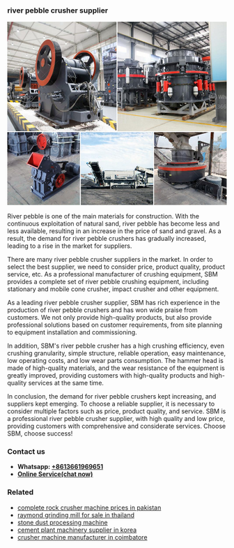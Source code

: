 <h3>river pebble crusher supplier</h3><img src='1704856992.jpg' alt=''><p>River pebble is one of the main materials for construction. With the continuous exploitation of natural sand, river pebble has become less and less available, resulting in an increase in the price of sand and gravel. As a result, the demand for river pebble crushers has gradually increased, leading to a rise in the market for suppliers.</p><p>There are many river pebble crusher suppliers in the market. In order to select the best supplier, we need to consider price, product quality, product service, etc. As a professional manufacturer of crushing equipment, SBM provides a complete set of river pebble crushing equipment, including stationary and mobile cone crusher, impact crusher and other equipment.</p><p>As a leading river pebble crusher supplier, SBM has rich experience in the production of river pebble crushers and has won wide praise from customers. We not only provide high-quality products, but also provide professional solutions based on customer requirements, from site planning to equipment installation and commissioning.</p><p>In addition, SBM's river pebble crusher has a high crushing efficiency, even crushing granularity, simple structure, reliable operation, easy maintenance, low operating costs, and low wear parts consumption. The hammer head is made of high-quality materials, and the wear resistance of the equipment is greatly improved, providing customers with high-quality products and high-quality services at the same time.</p><p>In conclusion, the demand for river pebble crushers kept increasing, and suppliers kept emerging. To choose a reliable supplier, it is necessary to consider multiple factors such as price, product quality, and service. SBM is a professional river pebble crusher supplier, with high quality and low price, providing customers with comprehensive and considerate services. Choose SBM, choose success!</p><h3>Contact us</h3><ul><li><strong>Whatsapp:&nbsp;<a href="https://wa.me/8613661969651">+8613661969651</a></strong></li><li><a href="https://swt.shibang-china.com/?git&amp;zhl&amp;river pebble crusher supplier"><strong>Online Service(chat now)</strong></a></li></ul><h3>Related</h3><ul><li><a href='complete rock crusher machine prices in pakistan.md'>complete rock crusher machine prices in pakistan</a></li><li><a href='raymond grinding mill for sale in thailand.md'>raymond grinding mill for sale in thailand</a></li><li><a href='stone dust processing machine.md'>stone dust processing machine</a></li><li><a href='cement plant machinery supplier in korea.md'>cement plant machinery supplier in korea</a></li><li><a href='crusher machine manufacturer in coimbatore.md'>crusher machine manufacturer in coimbatore</a></li></ul>